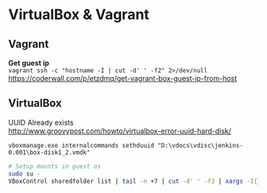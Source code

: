# VirtualBox & Vagrant

## Vagrant
**Get guest ip**  
`vagrant ssh -c "hostname -I | cut -d' ' -f2" 2>/dev/null`  
https://coderwall.com/p/etzdmq/get-vagrant-box-guest-ip-from-host


## VirtualBox
UUID Already exists  
http://www.groovypost.com/howto/virtualbox-error-uuid-hard-disk/  
 
`vboxmanage.exe internalcommands sethduuid "D:\vdocs\vdisc\jenkins-0.001\box-disk1_2.vmdk"`  


```bash
# Setup mounts in guest os
sudo su -
VBoxControl sharedfolder list | tail -n +7 | cut -d' ' -f3 | xargs -I{} sh -c 'echo mkdir -p /{} ; echo mount -t vboxsf {} /{}'
```